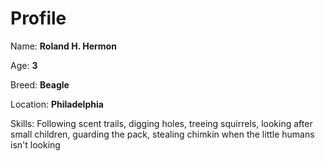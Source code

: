 # Profile

Name: **Roland H. Hermon**


Age: **3**


Breed: **Beagle**


Location: **Philadelphia**

Skills: Following scent trails, digging holes, treeing
squirrels, looking after small children, guarding the pack,
stealing chimkin when the little humans isn't looking